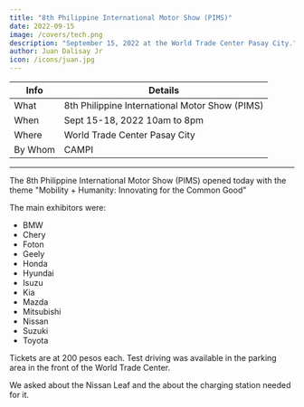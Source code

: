 ```yaml
---
title: "8th Philippine International Motor Show (PIMS)"
date: 2022-09-15
image: /covers/tech.png
description: "September 15, 2022 at the World Trade Center Pasay City."
author: Juan Dalisay Jr
icon: /icons/juan.jpg
---
```


<!-- Tuesday, August 9, 2022 -->


Info | Details 
--- | ---
What | 8th Philippine International Motor Show (PIMS)
When | Sept 15-18, 2022 10am to 8pm
Where | World Trade Center Pasay City
By Whom | CAMPI
---


The 8th Philippine International Motor Show (PIMS) opened today with the theme "Mobility + Humanity: Innovating for the Common Good"

The main  exhibitors were:
- BMW
- Chery
- Foton
- Geely
- Honda
- Hyundai
- Isuzu
- Kia
- Mazda 
- Mitsubishi
- Nissan
- Suzuki
- Toyota

Tickets are at 200 pesos each. Test driving was available in the parking area in the front of the World Trade Center.

We asked about the Nissan Leaf and the about the charging station needed for it. 

